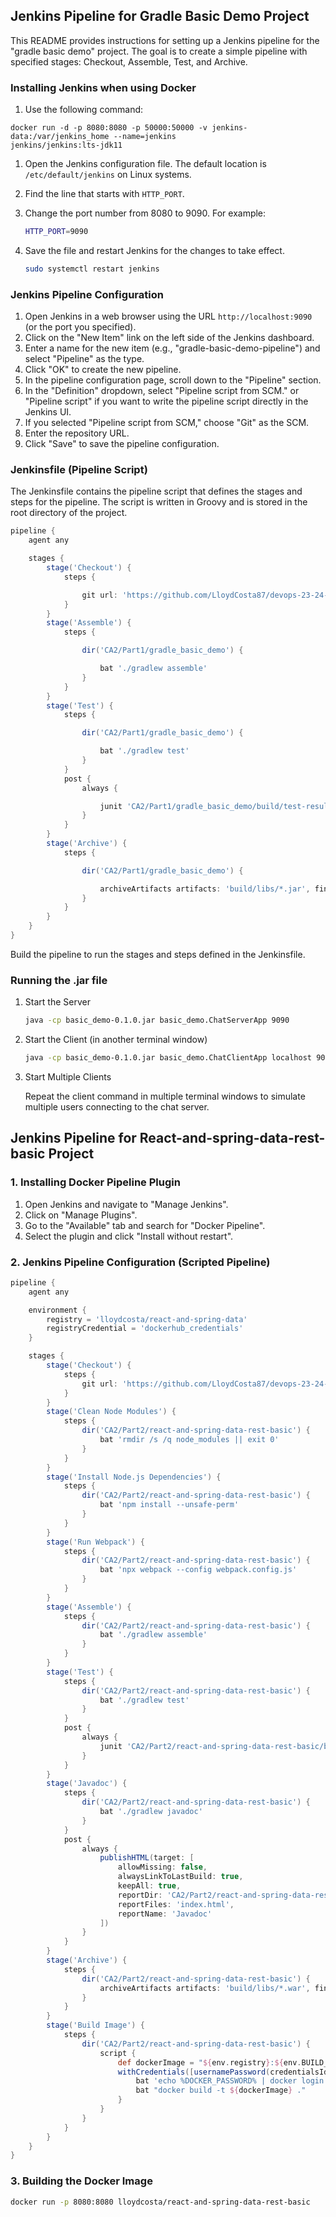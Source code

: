 ## Jenkins Pipeline for Gradle Basic Demo Project

This README provides instructions for setting up a Jenkins pipeline for the "gradle basic demo" project. The goal is to create a simple pipeline with specified stages: Checkout, Assemble, Test, and Archive.

### Installing Jenkins when using Docker

1. Use the following command:
```
docker run -d -p 8080:8080 -p 50000:50000 -v jenkins-data:/var/jenkins_home --name=jenkins
jenkins/jenkins:lts-jdk11
```

1. Open the Jenkins configuration file. The default location is `/etc/default/jenkins` on Linux systems.

2. Find the line that starts with `HTTP_PORT`.

3. Change the port number from 8080 to 9090. For example:

   ```bash
   HTTP_PORT=9090
   ```

4. Save the file and restart Jenkins for the changes to take effect.

   ```bash
   sudo systemctl restart jenkins
   ```
### Jenkins Pipeline Configuration

1. Open Jenkins in a web browser using the URL `http://localhost:9090` (or the port you specified).
2. Click on the "New Item" link on the left side of the Jenkins dashboard.
3. Enter a name for the new item (e.g., "gradle-basic-demo-pipeline") and select "Pipeline" as the type.
4. Click "OK" to create the new pipeline.
5. In the pipeline configuration page, scroll down to the "Pipeline" section.
6. In the "Definition" dropdown, select "Pipeline script from SCM." or "Pipeline script" if you want to write the pipeline script directly in the Jenkins UI.
7. If you selected "Pipeline script from SCM," choose "Git" as the SCM.
8. Enter the repository URL.
9. Click "Save" to save the pipeline configuration.

### Jenkinsfile (Pipeline Script)

The Jenkinsfile contains the pipeline script that defines the stages and steps for the pipeline. The script is written in Groovy and is stored in the root directory of the project.

```groovy
pipeline {
    agent any

    stages {
        stage('Checkout') {
            steps {

                git url: 'https://github.com/LloydCosta87/devops-23-24-JPE-1231838.git', branch: 'main'
            }
        }
        stage('Assemble') {
            steps {

                dir('CA2/Part1/gradle_basic_demo') {

                    bat './gradlew assemble'
                }
            }
        }
        stage('Test') {
            steps {

                dir('CA2/Part1/gradle_basic_demo') {

                    bat './gradlew test'
                }
            }
            post {
                always {

                    junit 'CA2/Part1/gradle_basic_demo/build/test-results/test/*.xml'
                }
            }
        }
        stage('Archive') {
            steps {

                dir('CA2/Part1/gradle_basic_demo') {

                    archiveArtifacts artifacts: 'build/libs/*.jar', fingerprint: true
                }
            }
        }
    }
}

```

Build the pipeline to run the stages and steps defined in the Jenkinsfile.



### Running the .jar file

1. Start the Server

   ```bash
   java -cp basic_demo-0.1.0.jar basic_demo.ChatServerApp 9090
   ```

2. Start the Client (in another terminal window)

   ```bash
   java -cp basic_demo-0.1.0.jar basic_demo.ChatClientApp localhost 9090
   ```

3. Start Multiple Clients

   Repeat the client command in multiple terminal windows to simulate multiple users connecting to the chat server.

## Jenkins Pipeline for React-and-spring-data-rest-basic Project

### 1. Installing Docker Pipeline Plugin

1. Open Jenkins and navigate to "Manage Jenkins".
2. Click on "Manage Plugins".
3. Go to the "Available" tab and search for "Docker Pipeline".
4. Select the plugin and click "Install without restart".

### 2. Jenkins Pipeline Configuration (Scripted Pipeline)

```groovy
pipeline {
    agent any

    environment {
        registry = 'lloydcosta/react-and-spring-data'
        registryCredential = 'dockerhub_credentials'
    }

    stages {
        stage('Checkout') {
            steps {
                git url: 'https://github.com/LloydCosta87/devops-23-24-JPE-1231838.git', branch: 'main'
            }
        }
        stage('Clean Node Modules') {
            steps {
                dir('CA2/Part2/react-and-spring-data-rest-basic') {
                    bat 'rmdir /s /q node_modules || exit 0'
                }
            }
        }
        stage('Install Node.js Dependencies') {
            steps {
                dir('CA2/Part2/react-and-spring-data-rest-basic') {
                    bat 'npm install --unsafe-perm'
                }
            }
        }
        stage('Run Webpack') {
            steps {
                dir('CA2/Part2/react-and-spring-data-rest-basic') {
                    bat 'npx webpack --config webpack.config.js'
                }
            }
        }
        stage('Assemble') {
            steps {
                dir('CA2/Part2/react-and-spring-data-rest-basic') {
                    bat './gradlew assemble'
                }
            }
        }
        stage('Test') {
            steps {
                dir('CA2/Part2/react-and-spring-data-rest-basic') {
                    bat './gradlew test'
                }
            }
            post {
                always {
                    junit 'CA2/Part2/react-and-spring-data-rest-basic/build/test-results/test/*.xml'
                }
            }
        }
        stage('Javadoc') {
            steps {
                dir('CA2/Part2/react-and-spring-data-rest-basic') {
                    bat './gradlew javadoc'
                }
            }
            post {
                always {
                    publishHTML(target: [
                        allowMissing: false,
                        alwaysLinkToLastBuild: true,
                        keepAll: true,
                        reportDir: 'CA2/Part2/react-and-spring-data-rest-basic/build/docs/javadoc',
                        reportFiles: 'index.html',
                        reportName: 'Javadoc'
                    ])
                }
            }
        }
        stage('Archive') {
            steps {
                dir('CA2/Part2/react-and-spring-data-rest-basic') {
                    archiveArtifacts artifacts: 'build/libs/*.war', fingerprint: true
                }
            }
        }
        stage('Build Image') {
            steps {
                dir('CA2/Part2/react-and-spring-data-rest-basic') {
                    script {
                        def dockerImage = "${env.registry}:${env.BUILD_NUMBER}"
                        withCredentials([usernamePassword(credentialsId: "${env.registryCredential}", passwordVariable: 'DOCKER_PASSWORD', usernameVariable: 'DOCKER_USERNAME')]) {
                            bat 'echo %DOCKER_PASSWORD% | docker login -u %DOCKER_USERNAME% --password-stdin'
                            bat "docker build -t ${dockerImage} ."
                        }
                    }
                }
            }
        }
    }
}
```

### 3. Building the Docker Image

```bash
docker run -p 8080:8080 lloydcosta/react-and-spring-data-rest-basic
```




